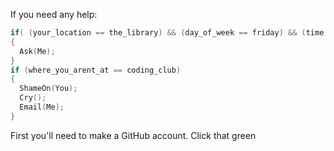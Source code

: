 If you need any help:
```c++
if( (your_location == the_library) && (day_of_week == friday) && (time == between_threePM_and_fourPM) )
{
  Ask(Me);
}
if (where_you_arent_at == coding_club)
{
  ShameOn(You);
  Cry();
  Email(Me);
}
```

First you'll need to make a GitHub account.  Click that green
